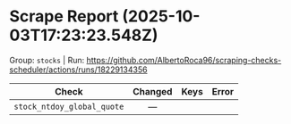 # Scrape Report (2025-10-03T17:23:23.548Z)

Group: `stocks`  |  Run: https://github.com/AlbertoRoca96/scraping-checks-scheduler/actions/runs/18229134356

| Check | Changed | Keys | Error |
|---|:---:|:--|:--|
| `stock_ntdoy_global_quote` | — |  |  |
